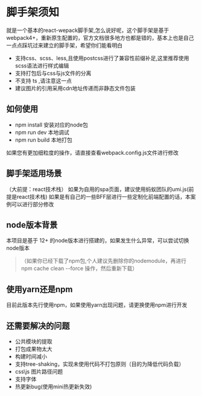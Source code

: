 # 脚手架须知
就是一个基本的react-wepack脚手架,怎么说好呢，这个脚手架是基于webpack4+，重新原生配置的，官方文档很多地方也都是错的，基本上也是自己一点点踩坑过来建立的脚手架，希望你们能看明白
   
+ 支持css、scss、less,且使用postcss进行了兼容性前缀补足,这里推荐使用scss语法进行样式编辑
+ 支持打包后与css与js文件的分离
+ 不支持 ts ,请注意这一点
+ 建议图片的引用采用cdn地址传递而非静态文件包装
## 如何使用
+ npm install      安装对应的node包
+ npm run dev      本地调试
+ npm run build    本地打包

如果您有更加细粒度的操作，请直接查看webpack.config.js文件进行修改
## 脚手架适用场景
（大前提：react技术栈）
如果为自用的spa页面，建议使用蚂蚁团队的umi.js(前提是react技术栈)
如果是有自己的一些BFF层进行一些定制化前端配置的话，本案例可以进行部分修改
## node版本背景
本项目是基于 12+ 的node版本进行搭建的，如果发生什么异常，可以尝试切换node版本
>（如果你已经下载了npm包,个人建议先删除你的nodemodule，再进行 npm cache clean --force 操作，然后重新下载）
## 使用yarn还是npm
目前此版本先行使用npm，如果使用yarn出现问题，请更换使用npm进行开发

## 还需要解决的问题
+ 公共模块的提取
+ 打包成果物太大
+ 构建时间减小
+ 支持tree-shaking，实现未使用代码不打包原则（目的为降低代码负载）
+ css\js 图片路径问题
+ 支持字体
+ 热更新bug(使用mini热更新失效)
